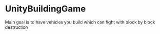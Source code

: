 # UnityBuildingGame
Main goal is to have vehicles you build which can fight with block by block destruction
